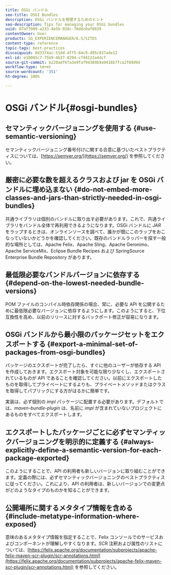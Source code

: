 ```yaml
---
title: OSGi バンドル
seo-title: OSGI Bundles
description: OSGi バンドルを管理するためのヒント
seo-description: Tips for managing your OSGi bundles
uuid: 07af7089-a233-4e5b-928c-76ddc0af8839
contentOwner: User
products: SG_EXPERIENCEMANAGER/6.5/SITES
content-type: reference
topic-tags: best-practices
discoiquuid: 8d3374ac-51dd-4ff5-84c9-495c937ade12
exl-id: e18065c7-75b9-4b37-8294-cf94122a4dcf
source-git-commit: b220adf6fa3e9faf94389b9a9416b7fca2f89d9d
workflow-type: tm+mt
source-wordcount: '351'
ht-degree: 100%

---
```


# OSGi バンドル{#osgi-bundles}

## セマンティックバージョニングを使用する {#use-semantic-versioning}

セマンティックバージョニング番号付けに関する合意に基づいたベストプラクティスについては、[https://semver.org/](https://semver.org/) を参照してください。

## 厳密に必要な数を超えるクラスおよび jar を OSGi バンドルに埋め込まない {#do-not-embed-more-classes-and-jars-than-strictly-needed-in-osgi-bundles}

共通ライブラリは個別のバンドルに取り出す必要があります。これで、共通ライブラリをバンドル全体で再利用できるようになります。OSGi バンドルに *JAR* をラップするときは、オンラインソースを調べて、誰かが既にこのラップをおこなっていないかどうかを確認してください。既存のバンドルラッパーを探す一般的な場所としては、Apache Felix、Apache Sling、Apache Geronimo、Apache ServiceMix、Eclipse Bundle Recipes および SpringSource Enterprise Bundle Repository があります。

## 最低限必要なバンドルバージョンに依存する {#depend-on-the-lowest-needed-bundle-versions}

POM ファイルのコンパイル時依存関係の場合、常に、必要な API を公開するために最低限必要なバージョンに依存するようにします。このようにすると、下位互換性を高め、以前のリリースに対するバックポート修正が容易になります。

## OSGi バンドルから最小限のパッケージセットをエクスポートする {#export-a-minimal-set-of-packages-from-osgi-bundles}

パッケージのエクスポートが完了したら、すぐに他のユーザーが依存する API を作成しておきます。エクスポート対象を可能な限り少なくし、エクスポートされているものが API であることを確認してください。以前にエクスポートしたものを取得してプライベートにするよりも、プライベートメソッドまたはクラスを取得してパブリックにする方がはるかに簡単です。

実装は、必ず個別の *impl* パッケージに配置する必要があります。デフォルトでは、*maven-bundle-plugin* は、名前に *impl* が含まれていないプロジェクトにあるものをすべてエクスポートします。

## エクスポートしたパッケージごとに必ずセマンティックバージョニングを明示的に定義する {#always-explicitly-define-a-semantic-version-for-each-package-exported}

このようにすることで、API の利用者も新しいバージョンに取り組むことができます。定義の際には、必ずセマンティックバージョニングのベストプラクティスに従ってください。これにより、API の利用者は、新しいバージョンでの変更点がどのようなタイプのものかを知ることができます。

## 公開場所に関するメタタイプ情報を含める {#include-metatype-information-where-exposed}

意味のあるメタタイプ情報を指定することで、Felix コンソールでのサービスおよびコンポーネントが理解しやすくなります。SCR 注釈および属性のリストについては、[https://felix.apache.org/documentation/subprojects/apache-felix-maven-scr-plugin/scr-annotations.html](https://felix.apache.org/documentation/subprojects/apache-felix-maven-scr-plugin/scr-annotations.html) を参照してください。
